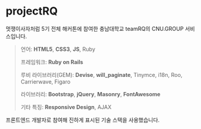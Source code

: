# projectRQ
멋쟁이사자처럼 5기 전체 해커톤에 참여한 충남대학교 teamRQ의 CNU.GROUP 서비스입니다.



> 언어: **HTML5**, **CSS3**, **JS**, Ruby
>
> 프레임워크: **Ruby on Rails**
>
> 루비 라이브러리(GEM): **Devise**, **will_paginate**, Tinymce, i18n, Roo, Carrierwave, Figaro
>
> 라이브러리: **Bootstrap**, **jQuery**, **Masonry**, **FontAwesome**
>
> 기타 특징: **Responsive Design**, AJAX



프론트엔드 개발자로 참여해 진하게 표시된 기술 스택을 사용했습니다.
